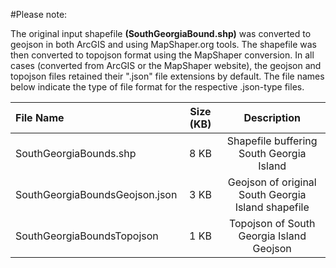 #Please note:

The original input shapefile **(SouthGeorgiaBound.shp)** was converted to geojson in both ArcGIS and using MapShaper.org tools. The shapefile was then converted to topojson format using the MapShaper conversion. In all cases (converted from ArcGIS or the MapShaper website), the geojson and topojson files retained their ".json" file extensions by default. The file names below indicate the type of file format for the respective .json-type files.

|File Name|Size (KB)|Description|
|:---|:---:|:---:|
|SouthGeorgiaBounds.shp|8 KB|Shapefile buffering South Georgia Island|
|SouthGeorgiaBoundsGeojson.json|3 KB|Geojson of original South Georgia Island shapefile|
|SouthGeorgiaBoundsTopojson|1 KB|Topojson of South Georgia Island Geojson|


